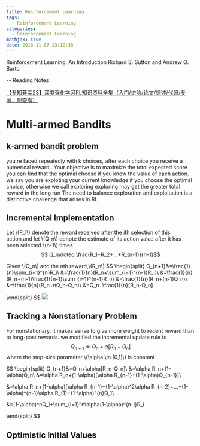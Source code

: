 ```yaml
---
title: Reinforcement Learning 
tags:
  - Reinforcement Learning
categories:
  - Reinforcement Learning
mathjax: true
date: 2018-11-07 13:12:38
---
```


Reinforcement Learning: An Introduction
Richard S. Sutton and Andrew G. Barto

-- Reading Notes
<!--more-->

[【专知荟萃23】深度强化学习RL知识资料全集（入门/进阶/论文/综述/代码/专家，附查看）](https://cloud.tencent.com/developer/article/1090566)


# Multi-armed Bandits
## k-armed bandit problem
you re faced repeatedly with k choices, after each choice you receive a numerical reward .
Your objective is to maximize the totol expected score
you can find that the optimal choose if you knew the value of each action.
we say you are exploting your current knowledge if you choose the optimal choice, otherwise we call exploring
exploring may get the greater total reward in the long run
The need to balance exploration and exploitation is a distinctive challenge that arises in RL

## Incremental Implementation
Let \\(R_i\\) denote the reward received after the ith selection of this action,and let \\(Q_n\\) denote the estimate of its action
value after it has been selected \\(n-1\\) times
$$ Q_n\doteq \frac{R_1+R_2+...+R_{n-1}}{n-1}$$

Given \\(Q_n\\) and the nth reward,\\(R_n\\)
$$
\begin{split}
Q_{n+1}&=\frac{1}{n}\sum_{i=1}^{n}R_i\\
&=\frac{1}{n}(R_n+\sum_{i=1}^{n-1}R_i)\\
&=\frac{1}{n}(R_n+(n-1)\frac{1}{n-1}\sum_{i=1}^{n-1}R_i)\\
&=\frac{1}{n}(R_n+(n-1)Q_n)\\
&=\frac{1}{n}(R_n+nQ_n-Q_n)\\
&=Q_n+\frac{1}{n}[R_n-Q_n]

\end{split}
$$
![](https://i.imgur.com/rWBnfzw.png)

## Tracking a Nonstationary Problem
For nonstationary, it makes sense to give more weight to recent reward than to long-past rewards.
we modified the incremental update rule to 
$$Q_{n+1}\doteq Q_n+\alpha[R_n-Q_n]$$
where the step-size parameter \\(\alpha \in (0,1]\\) is constant

$$
\begin{split}
Q_{n+1}&=Q_n+\alpha[R_n-Q_n]\\
&=\alpha R_n+(1-\alpha)Q_n\\
&=\alpha R_n+(1-\alpha)[\alpha R_{n-1}+(1-\alpha)Q_{n-1}]\\

&=\alpha R_n+(1-\alpha)[\alpha R_{n-1}+(1-\alpha)^2\alpha R_{n-2}+...+(1-\alpha)^{n-1}\alpha R_{1}+(1-\alpha)^{n}Q_1\\

&=(1-\alpha)^nQ_1+\sum_{i=1}^n\alpha(1-\alpha)^{n-i}R_i

\end{split}
$$


## Optimistic Initial Values
